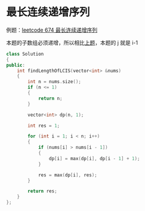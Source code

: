 # 最长连续递增序列

例题：[leetcode 674 最长连续递增序列](https://leetcode.cn/problems/longest-continuous-increasing-subsequence/description/)

本题的子数组必须递增，所以相比[上题](../最长递增子序列/)，本题的 j 就是 i-1

```cpp
class Solution
{
public:
    int findLengthOfLCIS(vector<int> &nums)
    {
        int n = nums.size();
        if (n <= 1)
        {
            return n;
        }

        vector<int> dp(n, 1);

        int res = 1;

        for (int i = 1; i < n; i++)
        {
            if (nums[i] > nums[i - 1])
            {
                dp[i] = max(dp[i], dp[i - 1] + 1);
            }

            res = max(dp[i], res);
        }

        return res;
    }
};
```
